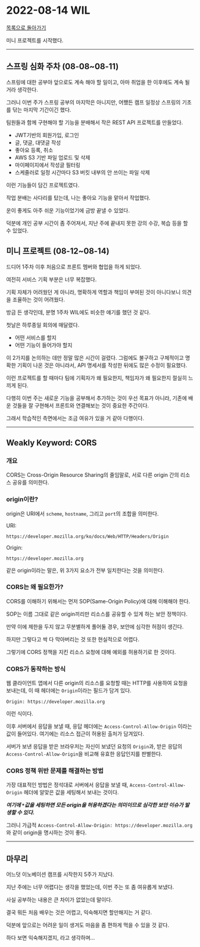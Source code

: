# 2022-08-14 WIL

[목록으로 돌아가기](/README.md)

미니 프로젝트를 시작했다.

---

## 스프링 심화 주차 (08-08~08-11)

스프링에 대한 공부야 앞으로도 계속 해야 할 일이고, 아마 취업을 한 이후에도 계속 될 거라 생각한다.

그러니 이번 주가 스프링 공부의 마지막은 아니지만, 어쨌든 캠프 일정상 스프링의 기초를 닦는 마지막 기간이긴 했다.

팀원들과 함께 구현해야 할 기능을 분배해서 작은 REST API 프로젝트를 만들었다.

* JWT기반의 회원가입, 로그인
* 글, 댓글, 대댓글 작성
* 좋아요 등록, 취소
* AWS S3 기반 파일 업로드 및 삭제
* 마이페이지에서 작성글 필터링
* 스케줄러로 일정 시간마다 S3 버킷 내부의 안 쓰이는 파일 삭제

이런 기능들이 담긴 프로젝트였다.

작업 분배는 사다리를 탔는데, 나는 좋아요 기능을 맡아서 작업했다.

운이 좋게도 아주 쉬운 기능이었기에 금방 끝낼 수 있었다.

덕분에 개인 공부 시간이 좀 주어져서, 지난 주에 끝내지 못한 강의 수강, 복습 등을 할 수 있었다.

## 미니 프로젝트 (08-12~08-14)

드디어 1주차 이후 처음으로 프론트 멤버와 협업을 하게 되었다.

여전히 서비스 기획 부분은 너무 복잡했다.

기획 자체가 어려웠던 게 아니라, 명확하게 역할과 책임이 부여된 것이 아니다보니 의견을 조율하는 것이 어려웠다.

방금 든 생각인데, 분명 1주차 WIL에도 비슷한 얘기를 했던 것 같다.

첫날은 하루종일 회의에 매달렸다.

* 어떤 서비스를 할지
* 어떤 기능이 들어가야 할지

이 2가지를 논의하는 데만 정말 많은 시간이 걸렸다. 그럼에도 불구하고 구체적이고 명확한 기획이 나온 것은 아니라서, API 명세서를 작성한 뒤에도 많은 수정이 필요했다.

이런 프로젝트를 할 때마다 팀에 기획자가 왜 필요한지, 책임자가 왜 필요한지 절실히 느끼게 된다.

다행히 이번 주는 새로운 기능을 공부해서 추가하는 것이 우선 목표가 아니라, 기존에 배운 것들을 잘 구현해서 프론트와 연결해보는 것이 중요한 주간이다.

그래서 학습적인 측면에서는 조금 여유가 있을 거 같아 다행이다.

---

## Weakly Keyword: CORS

### 개요

CORS는 Cross-Origin Resource Sharing의 줄임말로, 서로 다른 origin 간의 리소스 공유를 의미한다.

### origin이란?

origin은 URI에서 `scheme`, `hostname`, 그리고 `port`의 조합을 의미한다.

URI:

```http
https://developer.mozilla.org/ko/docs/Web/HTTP/Headers/Origin
```

Origin:

```http
https://developer.mozilla.org
```

같은 origin이라는 말은, 위 3가지 요소가 전부 일치한다는 것을 의미한다.

### CORS는 왜 필요한가?

CORS를 이해하기 위해서는 먼저 SOP(Same-Origin Policy)에 대해 이해해야 한다.

SOP는 이름 그대로 같은 origin끼리만 리소스를 공유할 수 있게 하는 보안 정책이다.

만약 이에 제한을 두지 않고 무분별하게 풀어둘 경우, 보안에 심각한 허점이 생긴다.

하지만 그렇다고 싹 다 막아버리는 것 또한 현실적으로 어렵다.

그렇기에 CORS 정책을 지킨 리소스 요청에 대해 예외를 허용하기로 한 것이다.

### CORS가 동작하는 방식

웹 클라이언트 앱에서 다른 origin의 리소스를 요청할 때는 HTTP를 사용하여 요청을 보내는데, 이 때 헤더에는 `Origin`이라는 필드가 담겨 있다.

```http
Origin: https://developer.mozilla.org
```

이런 식이다.

이후 서버에서 응답을 보낼 때, 응답 헤더에는 `Access-Control-Allow-Origin` 이라는 값이 들어있다. 여기에는 리소스 접근이 허용된 출처가 담겨있다.

서버가 보낸 응답을 받은 브라우저는 자신이 보냈던 요청의 `Origin`과, 받은 응답의 `Access-Control-Allow-Origin`을 비교해 유효한 응답인지를 판별한다.

### CORS 정책 위반 문제를 해결하는 방법

가장 대표적인 방법은 정석대로 서버에서 응답을 보낼 때, `Access-Control-Allow-Origin` 헤더에 알맞은 값을 세팅해서 보내는 것이다.

***여기에 `*`값을 세팅하면 모든 origin을 허용하겠다는 의미이므로 심각한 보안 이슈가 발생할 수 있다.***

그러니 가급적 `Access-Control-Allow-Origin: https://developer.mozilla.org` 와 같이 origin을 명시하는 것이 좋다.

---

## 마무리

어느덧 이노베이션 캠프를 시작한지 5주가 지났다.

지난 주에는 너무 어렵다는 생각을 했었는데, 이번 주는 또 좀 여유롭게 보냈다.

사실 공부하는 내용은 큰 차이가 없었는데 말이다.

결국 뭐든 처음 배우는 것은 어렵고, 익숙해지면 할만해지는 거 같다.

덕분에 앞으로는 어려운 일이 생겨도 마음을 좀 편하게 먹을 수 있을 것 같다.

하다 보면 익숙해지겠지, 라고 생각하며...
